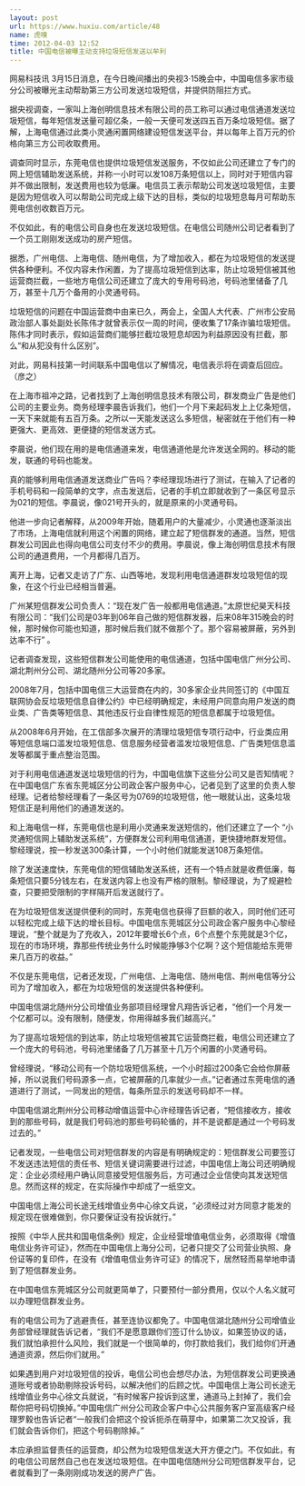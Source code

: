 ```yaml
---
layout: post
url: https://www.huxiu.com/article/48
name: 虎嗅
time: 2012-04-03 12:52
title: 中国电信被曝主动支持垃圾短信发送以牟利
---
```

网易科技讯 3月15日消息，在今日晚间播出的央视3·15晚会中，中国电信多家市级分公司被曝光主动帮助第三方公司发送垃圾短信，并提供防阻拦方式。

据央视调查，一家叫上海创明信息技术有限公司的员工称可以通过电信通道发送垃圾短信，每年短信发送量可超亿条，一般一天便可发送四五百万条垃圾短信。据了解，上海电信通过此类小灵通闲置网络建设短信发送平台，并以每年上百万元的价格向第三方公司收取费用。

调查同时显示，东莞电信也提供垃圾短信发送服务，不仅如此公司还建立了专门的网上短信辅助发送系统，并称一小时可以发108万条短信以上，同时对于短信内容并不做出限制，发送费用也较为低廉。电信员工表示帮助公司发送垃圾短信，主要是因为短信收入可以帮助公司完成上级下达的目标，类似的垃圾短息每月可帮助东莞电信创收数百万元。

不仅如此，有的电信公司自身也在发送垃圾短信。在电信公司随州公司记者看到了一个员工刚刚发送成功的房产短信。

据悉，广州电信、上海电信、随州电信，为了增加收入，都在为垃圾短信的发送提供各种便利。不仅内容未作闲置，为了提高垃圾短信到达率，防止垃圾短信被其他运营商拦截，一些地方电信公司还建立了庞大的专用号码池，号码池里储备了几万，甚至十几万个备用的小灵通号码。

垃圾短信的问题在中国运营商中由来已久，两会上，全国人大代表、广州市公安局政治部人事处副处长陈伟才就曾表示仅一周的时间，便收集了17条诈骗垃圾短信。陈伟才同时表示，假如运营商们能够拦截垃圾短息却因为利益原因没有拦截，那么“和从犯没有什么区别”。

对此，网易科技第一时间联系中国电信以了解情况，电信表示将在调查后回应。（彦之）

在上海市祖冲之路，记者找到了上海创明信息技术有限公司，群发商业广告是他们公司的主要业务。商务经理李晨告诉我们，他们一个月下来起码发上上亿条短信，一天下来就能有五百万条。之所以一天能发送这么多短信，秘密就在于他们有一种更强大、更高效、更便捷的短信发送方式。

李晨说，他们现在用的是电信通道来发，电信通道他是允许发送全网的。移动的能发，联通的号码也能发。

真的能够利用电信通道发送商业广告吗？李经理现场进行了测试，在输入了记者的手机号码和一段简单的文字，点击发送后，记者的手机立即就收到了一条区号显示为021的短信。李晨说，像021号开头的，就是原来的小灵通号码。

他进一步向记者解释，从2009年开始，随着用户的大量减少，小灵通也逐渐淡出了市场，上海电信就利用这个闲置的网络，建立起了短信群发的通道。当然，短信群发公司因此也得向电信公司支付不少的费用。李晨说，像上海创明信息技术有限公司的通道费用，一个月都得几百万。

离开上海，记者又走访了广东、山西等地，发现利用电信通道群发垃圾短信的现象，在这个行业已经相当普遍。

广州某短信群发公司负责人：“现在发广告一般都用电信通道。”太原世纪昊天科技有限公司：“我们公司是03年到06年自己做的短信群发器，后来08年315晚会的时候，那时候你可能也知道，那时候后我们就不做那个了。那个容易被屏蔽，另外到达率不行” 。

记者调查发现，这些短信群发公司能使用的电信通道，包括中国电信广州分公司、湖北荆州分公司、湖北随州分公司等20多家。

2008年7月，包括中国电信三大运营商在内的，30多家企业共同签订的《中国互联网协会反垃圾短信息自律公约》中已经明确规定，未经用户同意向用户发送的商业类、广告类等短信息、其他违反行业自律性规范的短信息都属于垃圾短信。

从2008年6月开始，在工信部多次展开的清理垃圾短信专项行动中，行业类应用等短信息端口滥发垃圾短信息、信息服务经营者滥发垃圾短信息、广告类短信息滥发等都属于重点整治范围。

对于利用电信通道发送垃圾短信的行为，中国电信旗下这些分公司又是否知情呢？在中国电信广东省东莞城区分公司政企客户服务中心，记者见到了这里的负责人黎经理。记者给黎经理看了一条区号为0769的垃圾短信，他一眼就认出，这条垃圾短信正是利用他们的通道发送的。

和上海电信一样，东莞电信也是利用小灵通来发送短信的，他们还建立了一个 “小灵通短信网上辅助发送系统”，方便群发公司利用电信通道，更快捷地群发短信。黎经理说，按一秒发送300条计算，一个小时他们就能发送108万条短信。

除了发送速度快，东莞电信的短信辅助发送系统，还有一个特点就是收费低廉，每条短信只要5分钱左右，在发送内容上也没有严格的限制。黎经理说，为了规避检查，只要把受限制的字样隔开后发送就行了。

在为垃圾短信发送提供便利的同时，东莞电信也获得了巨额的收入，同时他们还可以轻松完成上级下达的增长目标。中国电信东莞城区分公司政企客户服务中心黎经理说，“整个就是为了充收入，2012年要增长6个点，6个点整个东莞就是3个亿，现在的市场环境，靠那些传统业务什么时候能挣够3个亿啊？这个短信能给东莞带来几百万的收益。”

不仅是东莞电信，记者还发现，广州电信、上海电信、随州电信、荆州电信等分公司为了增加收入，都在为垃圾短信的发送提供各种便利。

中国电信湖北随州分公司增值业务部项目经理曾凡翔告诉记者，“他们一个月发一个亿都可以。没有限制，随便发，你用得越多我们越高兴。”

为了提高垃圾短信的到达率，防止垃圾短信被其它运营商拦截，电信公司还建立了一个庞大的号码池，号码池里储备了几万甚至十几万个闲置的小灵通号码。

曾经理说，“移动公司有一个防垃圾短信系统，一个小时超过200条它会给你屏蔽掉，所以说我们号码源多一点，它被屏蔽的几率就少一点。”记者通过东莞电信的通道进行了测试，一同发出的短信，每条所显示的发送号码却不一样。

中国电信湖北荆州分公司移动增值运营中心许经理告诉记者，“短信接收方，接收到的那些号码，就是我们号码池的那些号码轮循的，并不是说都是通过一个号码发过去的。”

记者发现，一些电信公司对短信群发的内容是有明确规定的：短信群发公司要签订不发送违法短信的责任书、短信关键词需要进行过滤，中国电信上海公司还明确规定：企业必须经用户确认同意接受短信服务后，方可通过企业信使向其发送短信息。然而这样的规定，在实际操作中却成了一纸空文。

中国电信上海公司长途无线增值业务中心徐文兵说，“必须经过对方同意才能发的规定现在很难做到，你只要保证没有投诉就行。”

按照《中华人民共和国电信条例》规定，企业经营增值电信业务，必须取得《增值电信业务许可证》，然而在中国电信上海分公司，记者只提交了公司营业执照、身份证等的复印件，在没有《增值电信业务许可证》的情况下，居然轻而易举地申请到了短信群发业务。

在中国电信东莞城区分公司就更简单了，只要预付一部分费用，仅以个人名义就可以办理短信群发业务。

有的电信公司为了逃避责任，甚至连协议都免了。中国电信湖北随州分公司增值业务部曾经理就告诉记者，“我们不是愿意跟你们签订什么协议，如果签协议的话，我们就怕承担什么风险，我们就是一个很简单的，你打款给我们，我们给你们开通通道资源，然后你们就用。”

如果遇到用户对垃圾短信的投诉，电信公司也会想尽办法，为短信群发公司更换通道账号或者协助剔除投诉号码，以解决他们的后顾之忧。中国电信上海公司长途无线增值业务中心徐文兵就说，“有时候客户投诉到这里，通道马上封掉了，我们会帮你把号码切换掉。”中国电信广州分公司政企客户中心公共服务客户室高级客户经理罗毅也告诉记者“一般我们会把这个投诉扼杀在萌芽中，如果第二次又投诉，我们就会告诉你们，把这个号码剔除掉。”

本应承担监督责任的运营商，却公然为垃圾短信发送大开方便之门。不仅如此，有的电信公司居然自己也在发送垃圾短信。在中国电信随州分公司短信群发平台，记者就看到了一条刚刚成功发送的房产广告。

